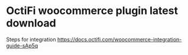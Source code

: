 # OctiFi woocommerce plugin latest download

Steps for integration
https://docs.octifi.com/woocommerce-integration-guide-sAp5q
